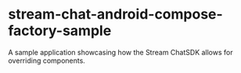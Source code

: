 # stream-chat-android-compose-factory-sample
A sample application showcasing how the Stream ChatSDK allows for overriding components.
